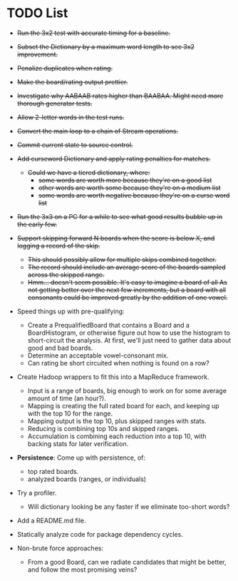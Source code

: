 # TODO List

- ~~Run the 3x2 test with accurate timing for a baseline.~~
- ~~Subset the Dictionary by a maximum word length to see 3x2 improvement.~~
- ~~Penalize duplicates when rating.~~
- ~~Make the board/rating output prettier.~~
- ~~Investigate why AABAAB rates higher than BAABAA.  Might need more thorough generator tests.~~
- ~~Allow 2-letter words in the test runs.~~
- ~~Convert the main loop to a chain of Stream operations.~~
- ~~Commit current state to source control.~~
- ~~Add curseword Dictionary and apply rating penalties for matches.~~
    - ~~Could we have a tiered dictionary, where:~~
        - ~~some words are worth more because they're on a good list~~
        - ~~other words are worth some because they're on a medium list~~
        - ~~some words are worth negative because they're on a curse word list~~
- ~~Run the 3x3 on a PC for a while to see what good results bubble up in the early few.~~
- ~~Support skipping forward N boards when the score is below X, and logging a record of the skip.~~
  - ~~This should possibly allow for multiple skips combined together.~~
  - ~~The record should include an average score of the boards sampled across the skipped range.~~
  - ~~Hmm... doesn't seem possible.  It's easy to imagine a board of all As not getting better over the next few
    increments,  but a board with all consonants could be improved greatly by the addition of one vowel.~~
- Speed things up with pre-qualifying:
  - Create a PrequalifiedBoard that contains a Board and a BoardHistogram, or otherwise figure out
    how to use the histogram to short-circuit the analysis.  At first, we'll just need to gather
    data about good and bad boards.
  - Determine an acceptable vowel-consonant mix.
  - Can rating be short circuited when nothing is found on a row?
  
- Create Hadoop wrappers to fit this into a MapReduce framework.
  - Input is a range of boards, big enough to work on for some average amount of time (an hour?).
  - Mapping is creating the full rated board for each, and keeping up with the top 10 for the range.
  - Mapping output is the top 10, plus skipped ranges with stats.
  - Reducing is combining top 10s and skipped ranges.
  - Accumulation is combining each reduction into a top 10, with backing stats for later verification.
    
- **Persistence**: Come up with persistence, of:
  - top rated boards.
  - analyzed boards (ranges, or individuals)
- Try a profiler.
  - Will dictionary looking be any faster if we eliminate too-short words?
- Add a README.md file.
- Statically analyze code for package dependency cycles.
- Non-brute force approaches:
  - From a good Board, can we radiate candidates that might be better, and follow the most
    promising veins? 

